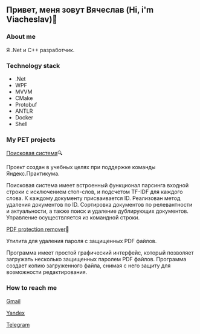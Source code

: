 ## Привет, меня зовут Вячеслав (Hi, i'm Viacheslav)👋
### About me
Я .Net и С++ разработчик.

### Technology stack
+ .Net
+ WPF
+ MVVM
+ CMake
+ Protobuf
+ ANTLR
+ Docker
+ Shell
### My PET projects
[Поисковая система](https://github.com/St-Viacheslavik/cpp-search-server)🔍

Проект создан в учебных целях при поддержке команды Яндекс.Практикума.

Поисковая система имеет встроенный функционал парсинга входной строки с исключением стоп-слов, и подсчетом TF-IDF для каждого слова. К каждому документу присваивается ID. Реализован метод удаления документов по ID. Сортировка документов по релевантности и актуальности, а также поиск и удаление дублирующих документов. Управление осуществляется из командной строки.

[PDF protection remover](https://github.com/St-Viacheslavik/PdfProtectionRemover)📃

Утилита для удаления пароля с защищенных PDF файлов.

Программа имеет простой графический интерфейс, который позволяет загружать несколько защищенных паролем PDF файлов. Программа создает копию загруженного файла, снимая с него защиту для возможности редактирования.
### How to reach me
[Gmail](mailto:viacheslav.stepanov359@gmail.com)

[Yandex](mailto:nerfundus@yandex.ru) 

[Telegram](https://t.me/st_viacheslavik)

<!--
**St-Viacheslavik/St-Viacheslavik** is a ✨ _special_ ✨ repository because its `README.md` (this file) appears on your GitHub profile.

Here are some ideas to get you started:

- 🔭 I’m currently working on ...
- 🌱 I’m currently learning ...
- 👯 I’m looking to collaborate on ...
- 🤔 I’m looking for help with ...
- 💬 Ask me about ...
- 📫 How to reach me: ...
- 😄 Pronouns: ...
- ⚡ Fun fact: ...
-->
